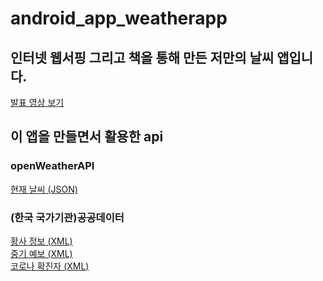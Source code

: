 # android_app_weatherapp

<h2>인터넷 웹서핑 그리고 책을 통해 만든 저만의 날씨 앱입니다.</h2>

<A href="https://youtu.be/4ReqQ-fAB8I"> 발표 영상 보기 </A>
<br>

<h2>이 앱을 만들면서 활용한 api</h2>
<h3>openWeatherAPI</h3>
<A href="https://openweathermap.org/"> 현재 날씨 (JSON) </A>
<br>

<h3>(한국 국가기관)공공데이터</h3>
<A href="https://www.data.go.kr/tcs/dss/selectApiDataDetailView.do?publicDataPk=15016368"> 황사 정보 (XML) </A> 
<br>
<A href="https://www.data.go.kr/tcs/dss/selectApiDataDetailView.do?publicDataPk=15059468"> 중기 예보 (XML) </A> 
<br>
<A href="https://www.data.go.kr/tcs/dss/selectApiDataDetailView.do?publicDataPk=15043378"> 코로나 확진자 (XML) </A> 
<br>
